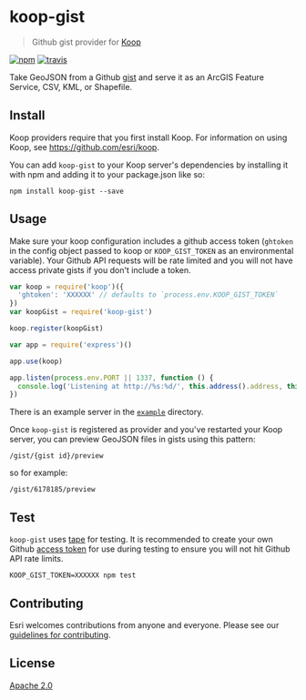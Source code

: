# koop-gist

> Github gist provider for [Koop](https://github.com/esri/koop)

[![npm][npm-image]][npm-url]
[![travis][travis-image]][travis-url]

[npm-image]: https://img.shields.io/npm/v/koop-gist.svg?style=flat-square
[npm-url]: https://www.npmjs.com/package/koop-gist
[travis-image]: https://img.shields.io/travis/koopjs/koop-gist.svg?style=flat-square
[travis-url]: https://travis-ci.org/koopjs/koop-gist

Take GeoJSON from a Github [gist](https://help.github.com/articles/about-gists/) and serve it as an ArcGIS Feature Service, CSV, KML, or Shapefile.

## Install

Koop providers require that you first install Koop. For information on using Koop, see https://github.com/esri/koop.

You can add `koop-gist` to your Koop server's dependencies by installing it with npm and adding it to your package.json like so:

```
npm install koop-gist --save
```

## Usage

Make sure your koop configuration includes a github access token (`ghtoken` in the config object passed to koop or `KOOP_GIST_TOKEN` as an environmental variable). Your Github API requests will be rate limited and you will not have access private gists if you don't include a token.

```js
var koop = require('koop')({
  'ghtoken': 'XXXXXX' // defaults to `process.env.KOOP_GIST_TOKEN`
})
var koopGist = require('koop-gist')

koop.register(koopGist)

var app = require('express')()

app.use(koop)

app.listen(process.env.PORT || 1337, function () {
  console.log('Listening at http://%s:%d/', this.address().address, this.address().port)
})
```

There is an example server in the [`example`](example) directory.

Once `koop-gist` is registered as provider and you've restarted your Koop server, you can preview GeoJSON files in gists using this pattern:

```
/gist/{gist id}/preview
```

so for example:

```
/gist/6178185/preview
```

## Test

`koop-gist` uses [tape](https://github.com/substack/tape) for testing. It is recommended to create your own Github [access token](https://github.com/settings/tokens) for use during testing to ensure you will not hit Github API rate limits.

```
KOOP_GIST_TOKEN=XXXXXX npm test
```

## Contributing

Esri welcomes contributions from anyone and everyone. Please see our [guidelines for contributing](https://github.com/Esri/contributing).

## License

[Apache 2.0](LICENSE)
